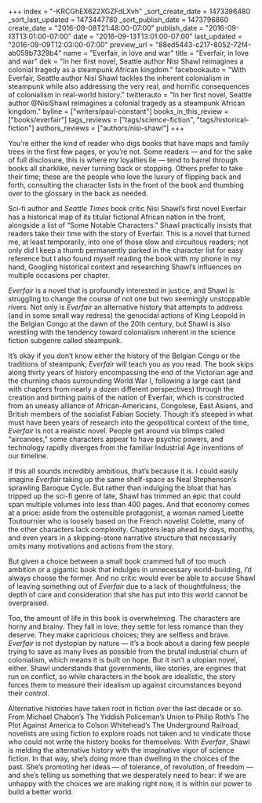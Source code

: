 +++
index = "-KRCGhEX622XGZFdLXvh"
_sort_create_date = 1473396480
_sort_last_updated = 1473447780
_sort_publish_date = 1473796860
create_date = "2016-09-08T21:48:00-07:00"
publish_date = "2016-09-13T13:01:00-07:00"
date = "2016-09-13T13:01:00-07:00"
last_updated = "2016-09-09T12:03:00-07:00"
preview_url = "88ed5443-c217-8052-72f4-ab059b7329b4"
name = "Everfair, in love and war"
title = "Everfair, in love and war"
dek = "In her first novel, Seattle author Nisi Shawl reimagines a colonial tragedy as a steampunk African kingdom."
facebookauto = "With Everfair, Seattle author Nisi Shawl tackles the inherent colonialism in steampunk while also addressing the very real, and horrific consequences of colonialism in real-world history."
twitterauto = "In her first novel, Seattle author @NisiShawl reimagines a colonial tragedy as a steampunk African kingdom."
byline = ["writers/paul-constant"]
books_in_this_review = ["books/everfair"]
tags_reviews = ["tags/science-fiction", "tags/historical-fiction"]
authors_reviews = ["authors/nisi-shawl"]
+++

You’re either the kind of reader who digs books that have maps and family trees in the first few pages, or you’re not. Some readers — and for the sake of full disclosure, this is where my loyalties lie — tend to barrel through books all sharklike, never turning back or stopping. Others prefer to take their time; these are the people who love the luxury of flipping back and forth, consulting the character lists in the front of the book and thumbing over to the glossary in the back as needed.

Sci-fi author and *Seattle Times* book critic Nisi Shawl’s first novel Everfair has a historical map of its titular fictional African nation in the front, alongside a list of “Some Notable Characters.” Shawl practically insists that readers take their time with the story of Everfair. This is a novel that turned me, at least temporarily, into one of those slow and circuitous readers; not only did I keep a thumb permanently parked in the character list for easy reference but I also found myself reading the book with my phone in my hand, Googling historical context and researching Shawl’s influences on multiple occasions per chapter.

*Everfair* is a novel that is profoundly interested in justice, and Shawl is struggling to change the course of not one but two seemingly unstoppable rivers. Not only is *Everfair* an alternative history that attempts to address (and in some small way redress) the genocidal actions of King Leopold in the Belgian Congo at the dawn of the 20th century, but Shawl is also wrestling with the tendency toward colonialism inherent in the science fiction subgenre called steampunk.

It’s okay if you don’t know either the history of the Belgian Congo or the traditions of steampunk; *Everfair* will teach you as you read. The book skips along thirty years of history encompassing the end of the Victorian age and the churning chaos surrounding World War I, following a large cast (and with chapters from nearly a dozen different perspectives) through the creation and birthing pains of the nation of Everfair, which is constructed from an uneasy alliance of African-Americans, Congolese, East Asians, and British members of the socialist Fabian Society. Though it’s steeped in what must have been years of research into the geopolitical context of the time, *Everfair* is not a realistic novel. People get around via blimps called “aircanoes,” some characters appear to have psychic powers, and technology rapidly diverges from the familiar Industrial Age inventions of our timeline.

If this all sounds incredibly ambitious, that’s because it is. I could easily imagine *Everfair* taking up the same shelf-space as Neal Stephenson’s sprawling Baroque Cycle. But rather than indulging the bloat that has tripped up the sci-fi genre of late, Shawl has trimmed an epic that could span multiple volumes into less than 400 pages. And that economy comes at a price: aside from the ostensible protagonist, a woman named Lisette Toutournier who is loosely based on the French novelist Colette, many of the other characters lack complexity. Chapters leap ahead by days, months, and even years in a skipping-stone narrative structure that necessarily omits many motivations and actions from the story.

But given a choice between a small book crammed full of too much ambition or a gigantic book that indulges in unnecessary world-building, I’d always choose the former. And no critic would ever be able to accuse Shawl of leaving something out of *Everfair* due to a lack of thoughtfulness; the depth of care and consideration that she has put into this world cannot be overpraised.

Too, the amount of life in this book is overwhelming. The characters are horny and brainy. They fall in love; they settle for less romance than they deserve. They make capricious choices; they are selfless and brave. *Everfair* is not dystopian by nature — it’s a book about a daring few people trying to save as many lives as possible from the brutal industrial churn of colonialism, which means it is built on hope. But it isn’t a utopian novel, either. Shawl understands that governments, like stories, are engines that run on conflict, so while characters in the book are idealistic, the story forces them to measure their idealism up against circumstances beyond their control.

Alternative histories have taken root in fiction over the last decade or so. From Michael Chabon’s The Yiddish Policeman’s Union to Philip Roth’s The Plot Against America to Colson Whitehead’s The Underground Railroad, novelists are using fiction to explore roads not taken and to vindicate those who could not write the history books for themselves. With *Everfair*, Shawl is melding the alternative history with the imaginative vigor of science fiction. In that way, she’s doing more than dwelling in the choices of the past. She’s promoting her ideas — of tolerance, of revolution, of freedom — and she’s telling us something that we desperately need to hear: if we are unhappy with the choices we are making right now, it is within our power to build a better world.
